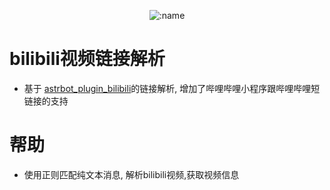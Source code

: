 </div>

<div align="center">

![:name](https://count.getloli.com/@bilibili_plus?name=bilibili_plus&theme=booru-jaypee&padding=7&offset=-5&align=top&scale=1&pixelated=1&darkmode=auto)

</div>

# bilibili视频链接解析
- 基于 [astrbot_plugin_bilibili](https://github.com/Soulter/astrbot_plugin_bilibili)的链接解析, 增加了哔哩哔哩小程序跟哔哩哔哩短链接的支持

# 帮助
- 使用正则匹配纯文本消息, 解析bilibili视频,获取视频信息
